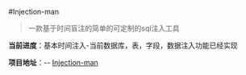 #Injection-man
>一款基于时间盲注的简单的可定制的sql注入工具

**当前进度**：基本时间注入-当前数据库，表，字段，数据注入功能已经实现

**项目地址**：-- [Injection-man](https://github.com/nancheal/injection-man)